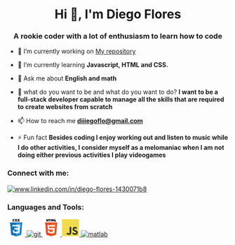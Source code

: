<h1 align="center">Hi 👋, I'm Diego Flores</h1>
<h3 align="center">A rookie coder with a lot of enthusiasm to learn how to code</h3>

- 🔭 I’m currently working on [My repository](https://github.com/diegopro570/core-code-from-scratch-readme.git)

- 🌱 I’m currently learning **Javascript, HTML and CSS.**

- 💬 Ask me about **English and math**

- 🌲 what do you want to be and what do you want to do? **I want to be a full-stack developer capable to manage all the skills that are required to create websites from scratch**

- 📫 How to reach me **diiiegoflo@gmail.com**

- ⚡ Fun fact **Besides coding I enjoy working out and listen to music while I do other activities, I consider myself as a melomaniac when I am not doing either previous activities I play videogames**

<h3 align="left">Connect with me:</h3>
<p align="left">
<a href="www.linkedin.com/in/diego-flores-1430071b8" target="blank"><img align="center" src="https://raw.githubusercontent.com/rahuldkjain/github-profile-readme-generator/master/src/images/icons/Social/linked-in-alt.svg" alt="www.linkedin.com/in/diego-flores-1430071b8" height="30" width="40" /></a>
</p>

<h3 align="left">Languages and Tools:</h3>
<p align="left"> <a href="https://www.w3schools.com/css/" target="_blank" rel="noreferrer"> <img src="https://raw.githubusercontent.com/devicons/devicon/master/icons/css3/css3-original-wordmark.svg" alt="css3" width="40" height="40"/> </a> <a href="https://git-scm.com/" target="_blank" rel="noreferrer"> <img src="https://www.vectorlogo.zone/logos/git-scm/git-scm-icon.svg" alt="git" width="40" height="40"/> </a> <a href="https://www.w3.org/html/" target="_blank" rel="noreferrer"> <img src="https://raw.githubusercontent.com/devicons/devicon/master/icons/html5/html5-original-wordmark.svg" alt="html5" width="40" height="40"/> </a> <a href="https://developer.mozilla.org/en-US/docs/Web/JavaScript" target="_blank" rel="noreferrer"> <img src="https://raw.githubusercontent.com/devicons/devicon/master/icons/javascript/javascript-original.svg" alt="javascript" width="40" height="40"/> </a> <a href="https://www.mathworks.com/" target="_blank" rel="noreferrer"> <img src="https://upload.wikimedia.org/wikipedia/commons/2/21/Matlab_Logo.png" alt="matlab" width="40" height="40"/> </a> </p>
